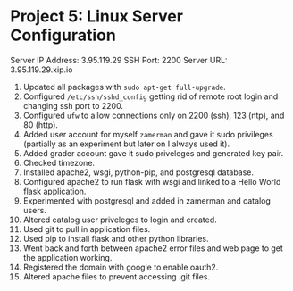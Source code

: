 # Project 5: Linux Server Configuration
Server IP Address: 3.95.119.29
SSH Port: 2200
Server URL: 3.95.119.29.xip.io

1. Updated all packages with `sudo apt-get full-upgrade`.
2. Configured `/etc/ssh/sshd_config` getting rid of remote root login and changing ssh port to 2200.
3. Configured `ufw` to allow connections only on 2200 (ssh), 123 (ntp), and 80 (http).
4. Added user account for myself `zamerman` and gave it sudo privileges (partially as an experiment but later on I always used it).
5. Added grader account gave it sudo priveleges and generated key pair.
6. Checked timezone.
7. Installed apache2, wsgi, python-pip, and postgresql database.
8. Configured apache2 to run flask with wsgi and linked to a Hello World flask application.
9. Experimented with postgresql and added in zamerman and catalog users.
10. Altered catalog user priveleges to login and created.
11. Used git to pull in application files.
12. Used pip to install flask and other python libraries.
13. Went back and forth between apache2 error files and web page to get the application working.
14. Registered the domain with google to enable oauth2.
15. Altered apache files to prevent accessing .git files.
